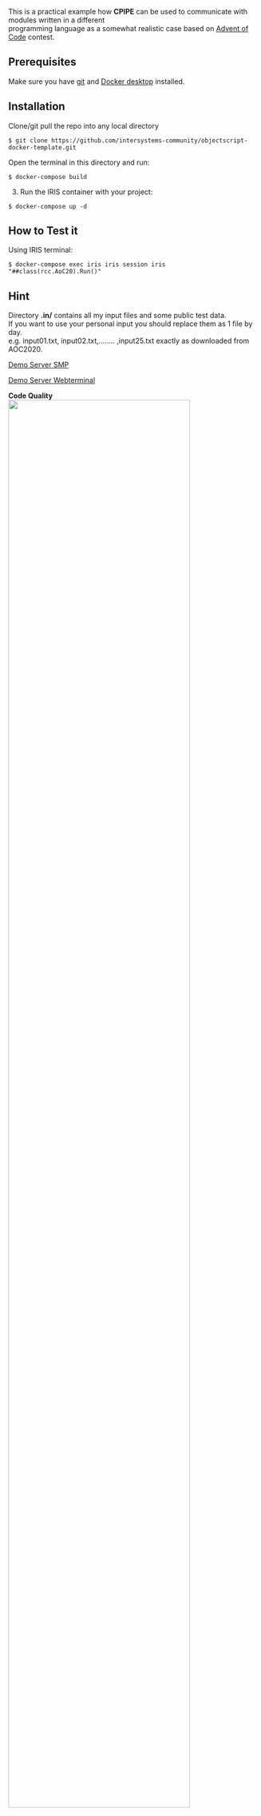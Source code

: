 This is a practical example how __CPIPE__ can be used to communicate with modules written in a different  
programming language as a somewhat realistic case based on [Advent of Code](https://adventofcode.com/) contest.

## Prerequisites
Make sure you have [git](https://git-scm.com/book/en/v2/Getting-Started-Installing-Git) and [Docker desktop](https://www.docker.com/products/docker-desktop) installed.

## Installation 

Clone/git pull the repo into any local directory

```
$ git clone https://github.com/intersystems-community/objectscript-docker-template.git
```

Open the terminal in this directory and run:

```
$ docker-compose build
```

3. Run the IRIS container with your project:

```
$ docker-compose up -d
```

## How to Test it

Using IRIS terminal:

```
$ docker-compose exec iris iris session iris "##class(rcc.AoC20).Run()"
```
## Hint
Directory __.in/__ contains all my input files and some public test data.  
If you want to use your personal input you should replace them as 1 file by day.  
e.g. input01.txt, input02.txt,........ ,input25.txt exactly as downloaded from AOC2020.    
    
[Demo Server SMP](https://cpipe-for-aoc2020.demo.community.intersystems.com/csp/sys/UtilHome.csp)  
    
[Demo Server Webterminal](https://cpipe-for-aoc2020.demo.community.intersystems.com/terminal/)     

**Code Quality**
<img width="85%" src="https://openexchange.intersystems.com/mp/img/packages/1139/screenshots/optvkqwl2ctgy1fw8ddlmsse3ym.jpg">
